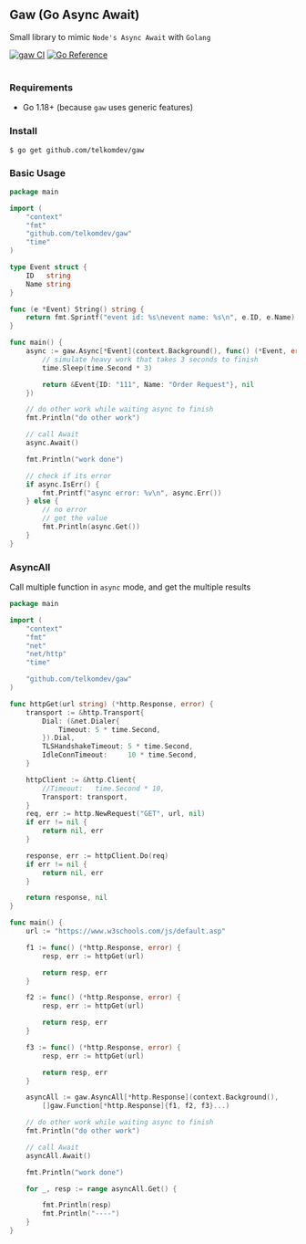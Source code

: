 ## Gaw (Go Async Await)

Small library to mimic `Node's Async Await` with `Golang`

[![gaw CI](https://github.com/telkomdev/gaw/actions/workflows/ci.yml/badge.svg)](https://github.com/telkomdev/gaw/actions/workflows/ci.yml)
[![Go Reference](https://pkg.go.dev/badge/github.com/telkomdev/gaw.svg)](https://pkg.go.dev/github.com/telkomdev/gaw)

#


### Requirements
- Go 1.18+ (because `gaw` uses generic features)

### Install

```shell
$ go get github.com/telkomdev/gaw
```

### Basic Usage

```go
package main

import (
	"context"
	"fmt"
	"github.com/telkomdev/gaw"
	"time"
)

type Event struct {
	ID   string
	Name string
}

func (e *Event) String() string {
	return fmt.Sprintf("event id: %s\nevent name: %s\n", e.ID, e.Name)
}

func main() {
	async := gaw.Async[*Event](context.Background(), func() (*Event, error) {
		// simulate heavy work that takes 3 seconds to finish
		time.Sleep(time.Second * 3)

		return &Event{ID: "111", Name: "Order Request"}, nil
	})

	// do other work while waiting async to finish
	fmt.Println("do other work")

	// call Await
	async.Await()

	fmt.Println("work done")

	// check if its error
	if async.IsErr() {
		fmt.Printf("async error: %v\n", async.Err())
	} else {
        // no error
        // get the value
		fmt.Println(async.Get())
	}
}

```

### AsyncAll

Call multiple function in `async` mode, and get the multiple results

```go
package main

import (
	"context"
	"fmt"
	"net"
	"net/http"
	"time"

	"github.com/telkomdev/gaw"
)

func httpGet(url string) (*http.Response, error) {
	transport := &http.Transport{
		Dial: (&net.Dialer{
			Timeout: 5 * time.Second,
		}).Dial,
		TLSHandshakeTimeout: 5 * time.Second,
		IdleConnTimeout:     10 * time.Second,
	}

	httpClient := &http.Client{
		//Timeout:   time.Second * 10,
		Transport: transport,
	}
	req, err := http.NewRequest("GET", url, nil)
	if err != nil {
		return nil, err
	}

	response, err := httpClient.Do(req)
	if err != nil {
		return nil, err
	}

	return response, nil
}

func main() {
	url := "https://www.w3schools.com/js/default.asp"

	f1 := func() (*http.Response, error) {
		resp, err := httpGet(url)

		return resp, err
	}

	f2 := func() (*http.Response, error) {
		resp, err := httpGet(url)

		return resp, err
	}

	f3 := func() (*http.Response, error) {
		resp, err := httpGet(url)

		return resp, err
	}

	asyncAll := gaw.AsyncAll[*http.Response](context.Background(),
		[]gaw.Function[*http.Response]{f1, f2, f3}...)

	// do other work while waiting async to finish
	fmt.Println("do other work")

	// call Await
	asyncAll.Await()

	fmt.Println("work done")

	for _, resp := range asyncAll.Get() {

		fmt.Println(resp)
		fmt.Println("----")
	}
}
```